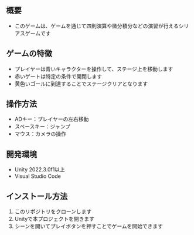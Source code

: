 ## 概要
- このゲームは、ゲームを通じて四則演算や微分積分などの演習が行えるシリアスゲームです

## ゲームの特徴
- プレイヤーは青いキャラクターを操作して、ステージ上を移動します
- 赤いゲートは特定の条件で開閉します
- 黄色いゴールに到達することでステージクリアとなります

## 操作方法
- ADキー：プレイヤーの左右移動
- スペースキー：ジャンプ
- マウス：カメラの操作

## 開発環境
- Unity 2022.3.0f1以上
- Visual Studio Code

## インストール方法
1. このリポジトリをクローンします
2. Unityで本プロジェクトを開きます
3. シーンを開いてプレイボタンを押すことでゲームを開始できます

